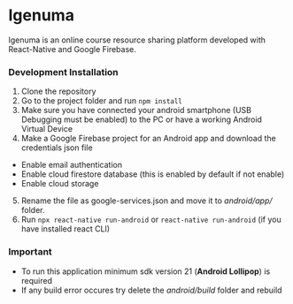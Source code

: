 # Igenuma
Igenuma is an online course resource sharing platform developed with React-Native and Google Firebase.

### Development Installation

1. Clone the repository
2. Go to the project folder and run `npm install`
3. Make sure you have connected your android smartphone (USB Debugging must be enabled) to the PC or have a working Android Virtual Device
4. Make a Google Firebase project for an Android app and download the credentials json file
  * Enable email authentication
  * Enable cloud firestore database (this is enabled by default if not enable)
  * Enable cloud storage
5. Rename the file as google-services.json and move it to *android/app/* folder.
6. Run `npx react-native run-android` or `react-native run-android` (if you have installed react CLI)

### Important
* To run this application minimum sdk version 21 (**Android Lollipop**) is required
* If any build error occures try delete the *android/build* folder and rebuild
